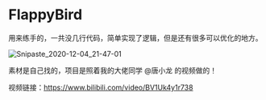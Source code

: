 # FlappyBird

用来练手的，一共没几行代码，简单实现了逻辑，但是还有很多可以优化的地方。

![Snipaste_2020-12-04_21-47-01](D:\code\Unity\FlappyBird\png\Snipaste_2020-12-04_21-47-01.png)



素材是自己找的，项目是照着我的大佬同学 @唐小龙 的视频做的！

视频链接：https://www.bilibili.com/video/BV1Uk4y1r738